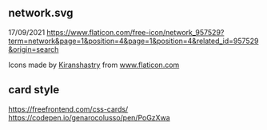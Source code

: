 ## network.svg
17/09/2021
https://www.flaticon.com/free-icon/network_957529?term=network&page=1&position=4&page=1&position=4&related_id=957529&origin=search
<div>Icons made by <a href="" title="Kiranshastry">Kiranshastry</a> from <a href="https://www.flaticon.com/" title="Flaticon">www.flaticon.com</a></div>

## card style
https://freefrontend.com/css-cards/
https://codepen.io/genarocolusso/pen/PoGzXwa